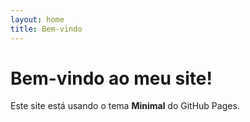 ```yaml
---
layout: home
title: Bem-vindo
---
```


# Bem-vindo ao meu site!

Este site está usando o tema **Minimal** do GitHub Pages.